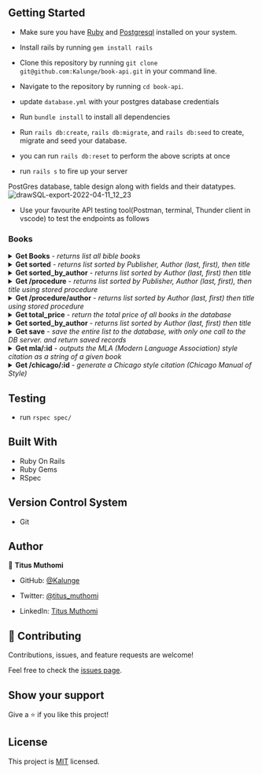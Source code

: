 

## Getting Started

- Make sure you have [Ruby](https://www.ruby-lang.org/en/documentation/installation/) and [Postgresql](https://www.postgresql.org/download/) installed on your system.

  
- Install rails by running `gem install rails`

- Clone this repository by running `git clone git@github.com:Kalunge/book-api.git` in your command line.

- Navigate to the repository by running `cd book-api`.

- update `database.yml` with your postgres database credentials

- Run `bundle install` to install all dependencies

- Run `rails db:create`, `rails db:migrate`, and `rails db:seed`   to create, migrate and seed your database.
  
- you can run `rails db:reset` to perform the above scripts at once

- run `rails s` to fire up your server



PostGres database, table design along with fields and their datatypes.
![drawSQL-export-2022-04-11_12_23](https://user-images.githubusercontent.com/50773868/162736001-e9bd3429-0fc7-4983-a848-6fa75374f050.png)

- Use your favourite API testing tool(Postman, terminal, Thunder client in vscode) to test the endpoints as follows

### Books
<details>
  <summary>
    <b>Get Books</b> - <i>returns list all bible books</i>
  </summary>
  <br/>
  
  <b>Endpoint:</b> `GET http://127.0.0.1:3000/books`
  <br /><br />

  ```
  [
  {
    "id": 1,
    "title": "Eloquent Ruby: Secret behind becoming a Ruby Ninja",
    "author_first_name": "Russ",
    "author_last_name": "Olsen",
    "publisher": "U Ruby publishers",
    "price": 52.99,
    "container_title": "On writing the most efficient Ruby code",
    "publication_year": 2015
  },
  {
    "id": 2,
    "title": "Eloquent Rails: Take your Rub on Rails skills to the next level",
    "author_first_name": "Jane",
    "author_last_name": "Doe",
    "publisher": "U Ruby publishers",
    "price": 45.99,
    "container_title": "On writing applications that Matter using Ruby on Rails",
    "publication_year": 2010
  },

    ...
  ]
  ```
</details>

<details>
  <summary>
    <b>Get sorted</b> - <i>returns list sorted by Publisher, Author (last, first), then title</i>
  </summary>
  <br/>
  
  <b>Endpoint:</b> `GET http://127.0.0.1:3000/sorted`
  <br /><br />

  ```
  [
  {
    "id": 4,
    "title": "THe clean Coder: Make your future self appreciate the code you write Today ",
    "author_first_name": "Robert",
    "author_last_name": "Mcchain",
    "publisher": " Clean code publishers",
    "price": 62.99,
    "container_title": "code is not only written but read, make all those that read it happy",
    "publication_year": 2007
  },
  {
    "id": 16,
    "title": "THe clean Coder: Make your future self appreciate the code you write Today ",
    "author_first_name": "Robert",
    "author_last_name": "Mcchain",
    "publisher": " Cleanest coder publishers",
    "price": 62.99,
    "container_title": "code is not only written but read, make all those that read it happy",
    "publication_year": 2020
  },

    ...
  ]
  ```
</details>


<details>
  <summary>
    <b>Get sorted_by_author</b> - <i>returns list sorted by Author (last, first) then title</i>
  </summary>
  <br/>
  
  <b>Endpoint:</b> `GET http://127.0.0.1:3000/sorted_by_author`
  <br /><br />

  ```
  [
 {
    "id": 6,
    "title": "Eloquent Rails: Take your Rub on Rails skills to the next level",
    "author_first_name": "Jane",
    "author_last_name": "Doe",
    "publisher": "U React publishers",
    "price": 45.99,
    "container_title": "On writing applications that Matter using React on Rails",
    "publication_year": 2012
  },
  {
    "id": 14,
    "title": "Eloquent Rails: Take your Rub on Rails skills to the next level",
    "author_first_name": "Jane",
    "author_last_name": "Doe",
    "publisher": "U React publishers",
    "price": 45.99,
    "container_title": "On writing applications that Matter using React on Rails",
    "publication_year": 2012
  },

    ...
  ]
  ```
</details>


  <details>
  <summary>
    <b>Get /procedure</b> - <i>returns list sorted by Publisher, Author (last, first), then title using stored procedure</i>
  </summary>
  <br/>
  
  <b>Endpoint:</b> `GET http://127.0.0.1:3000/procedure`
  <br /><br />

  ```
  [
   {
    "id": 4,
    "publisher": " Clean code publishers",
    "title": "THe clean Coder: Make your future self appreciate the code you write Today ",
    "author_last_name": "Mcchain",
    "author_first_name": "Robert",
    "price": 62.99,
    "created_at": "2022-04-11T09:02:31.005Z",
    "updated_at": "2022-04-11T09:02:31.005Z",
    "container_title": "code is not only written but read, make all those that read it happy",
    "publication_year": 2007
  },
  {
    "id": 16,
    "publisher": " Cleanest coder publishers",
    "title": "THe clean Coder: Make your future self appreciate the code you write Today ",
    "author_last_name": "Mcchain",
    "author_first_name": "Robert",
    "price": 62.99,
    "created_at": "2022-04-11T11:11:36.691Z",
    "updated_at": "2022-04-11T11:11:36.691Z",
    "container_title": "code is not only written but read, make all those that read it happy",
    "publication_year": 2020
  },
    ...
  ]
  ```
</details>

<details>
  <summary>
    <b>Get /procedure/author</b> - <i>returns list sorted by Author (last, first) then title using stored procedure</i>
  </summary>
  <br/>
  
  <b>Endpoint:</b> `GET http://127.0.0.1:3000/procedure/author`
  <br /><br />

  ```
  [
 {
    "id": 6,
    "title": "Eloquent Rails: Take your Rub on Rails skills to the next level",
    "author_first_name": "Jane",
    "author_last_name": "Doe",
    "publisher": "U React publishers",
    "price": 45.99,
    "container_title": "On writing applications that Matter using React on Rails",
    "publication_year": 2012
  },
  {
    "id": 14,
    "title": "Eloquent Rails: Take your Rub on Rails skills to the next level",
    "author_first_name": "Jane",
    "author_last_name": "Doe",
    "publisher": "U React publishers",
    "price": 45.99,
    "container_title": "On writing applications that Matter using React on Rails",
    "publication_year": 2012
  },

    ...
  ]
  ```
</details>

 <details>
  <summary>
    <b>Get total_price</b> - <i> return the total price of all books in the database</i>
  </summary>
  <br/>
  
  <b>Endpoint:</b> `GET http://127.0.0.1:3000/total_price`
  <br /><br />

  ```
  787.84
  ```
</details>

<details>
  <summary>
    <b>Get sorted_by_author</b> - <i>returns list sorted by Author (last, first) then title</i>
  </summary>
  <br/>
  
  <b>Endpoint:</b> `GET http://127.0.0.1:3000/sorted_by_author`
  <br /><br />

  ```
  [
 {
    "id": 6,
    "title": "Eloquent Rails: Take your Rub on Rails skills to the next level",
    "author_first_name": "Jane",
    "author_last_name": "Doe",
    "publisher": "U React publishers",
    "price": 45.99,
    "container_title": "On writing applications that Matter using React on Rails",
    "publication_year": 2012
  },
  {
    "id": 14,
    "title": "Eloquent Rails: Take your Rub on Rails skills to the next level",
    "author_first_name": "Jane",
    "author_last_name": "Doe",
    "publisher": "U React publishers",
    "price": 45.99,
    "container_title": "On writing applications that Matter using React on Rails",
    "publication_year": 2012
  },

    ...
  ]
  ```
</details>

 <details>
  <summary>
    <b>Get save</b> - <i>  save the entire list to the database, with only one call to the DB server. and return saved records
</i>
  </summary>
  <br/>
  
  <b>Endpoint:</b> `POST http://127.0.0.1:3000/books`
  <br /><br />

  ```
[
  {
    "id": 17,
    "title": "Eloquent Java: Secret behind becoming a Java Ninja",
    "author_first_name": "Russ",
    "author_last_name": "Olsen",
    "publisher": "U Java publishers",
    "price": 52.99,
    "container_title": "On writing the most efficient Ruby code",
    "publication_year": 2013
  },
  {
    "id": 18,
    "title": "Eloquent Rails: Take your Rub on Rails skills to the next level",
    "author_first_name": "Jane",
    "author_last_name": "Doe",
    "publisher": "U React publishers",
    "price": 45.99,
    "container_title": "On writing applications that Matter using React on Rails",
    "publication_year": 2012
  },
  {
    "id": 19,
    "title": "Eloquent Python: Make Python your native language in no time",
    "author_first_name": "JOhn",
    "author_last_name": "Doe",
    "publisher": "U Js publishers",
    "price": 34.99,
    "container_title": "On writing Python like the Ninja you should be",
    "publication_year": 2005
  },
  {
    "id": 20,
    "title": "THe clean Coder: Make your future self appreciate the code you write Today ",
    "author_first_name": "Robert",
    "author_last_name": "Mcchain",
    "publisher": " Cleanest coder publishers",
    "price": 62.99,
    "container_title": "code is not only written but read, make all those that read it happy",
    "publication_year": 2020
  }
]
  ```
</details>

<details>
  <summary>
    <b>Get mla/:id</b> - <i>  outputs the MLA (Modern Language Association) style citation as a string of a given book
</i>
  </summary>
  <br/>
  
  <b>Endpoint:</b> `GET http://127.0.0.1:3000/mla/:id`
  <br /><br />

  ```
Olsen, Russ."Eloquent Ruby: Secret behind becoming a Ruby Ninja" On writing the most efficient Ruby code, U Ruby publishers,2015 pp. 120-126
  ```
</details>

<details>
  <summary>
    <b>Get /chicago/:id</b> - <i>  generate a Chicago style citation (Chicago Manual of Style) 
</i>
  </summary>
  <br/>
  
  <b>Endpoint:</b> `GET http://127.0.0.1:3000/chicago/:id`
  <br /><br />

  ```
Olsen, Russ. 2015 "Eloquent Ruby: Secret behind becoming a Ruby Ninja" On writing the most efficient Ruby code, no. 2(February 2000): 205-230. https://mybooks.org/344.55/8555
  ```
</details>

## Testing 
- run `rspec spec/`

## Built With

- Ruby On Rails
- Ruby Gems
- RSpec

## Version Control System

- Git

## Author

👤 **Titus Muthomi**

- GitHub: [@Kalunge](https://github.com/Kalunge)

- Twitter: [@titus_muthomi](https://twitter.com/titus_muthomi)

- LinkedIn: [Titus Muthomi](https://www.linkedin.com/in/muthomi-titus-295024181/)


## 🤝 Contributing

Contributions, issues, and feature requests are welcome!

Feel free to check the [issues page](https://github.com/Kalunge/book-api/issues).

## Show your support

Give a ⭐️ if you like this project!

## License

This project is [MIT](LICENSE) licensed.
